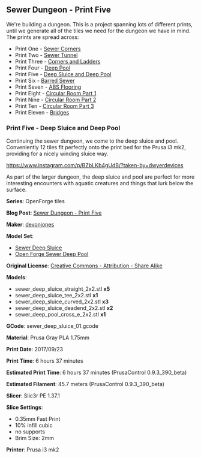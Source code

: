 ## Sewer Dungeon - Print Five

We're building a dungeon. This is a project spanning lots of different prints, until
we generate all of the tiles we need for the dungeon we have in mind. The prints
are spread across:

 - Print One - [Sewer Corners](http://www.dwyerdevices.com/2017/09/24/sewer-dungeon-print-one/)
 - Print Two - [Sewer Tunnel](http://www.dwyerdevices.com/2017/09/24/sewer-dungeon-print-two/)
 - Print Three - [Corners and Ladders](http://www.dwyerdevices.com/2017/09/24/sewer-dungeon-print-three/)
 - Print Four - [Deep Pool](http://www.dwyerdevices.com/2017/09/24/sewer-dungeon-print-4/)
 - Print Five - [Deep Sluice and Deep Pool](http://www.dwyerdevices.com/2017/09/29/sewer-dungeon-print-five/)
 - Print Six - [Barred Sewer](http://www.dwyerdevices.com/2017/09/29/sewer-dungeon-print-six/)
 - Print Seven - [ABS Flooring](http://www.dwyerdevices.com/2017/09/29/sewer-dungeon-print-seven/)
 - Print Eight - [Circular Room Part 1](http://www.dwyerdevices.com/2017/10/02/sewer-dungeon-print-eight/)
 - Print Nine - [Circular Room Part 2](http://www.dwyerdevices.com/2017/10/03/sewer-dungeon-print-nine/)
 - Print Ten - [Circular Room Part 3](http://www.dwyerdevices.com/2017/10/05/sewer-dungeon-print-ten/)
 - Print Eleven - [Bridges](http://www.dwyerdevices.com/2017/10/06/sewer-dungeon-print-eleven/)

### Print Five - Deep Sluice and Deep Pool

Continuing the sewer dungeon, we come to the deep sluice and pool. Conveniently 12 tiles fit perfectly
onto the print bed for the Prusa i3 mk2, providing for a nicely winding sluice way. 

https://www.instagram.com/p/BZbLKb4gUdB/?taken-by=dwyerdevices


As part of the larger dungeon, the deep sluice and pool are perfect for more interesting encounters
with aquatic creatures and things that lurk below the surface.


**Series**: OpenForge tiles

**Blog Post**: [Sewer Dungeon - Print Five](http://www.dwyerdevices.com/2017/09/29/sewer-dungeon-print-five/)

**Maker**: [devonjones](https://www.thingiverse.com/devonjones)

**Model Set**: 
 
 - [Sewer Deep Sluice](https://www.thingiverse.com/thing:988413)
 - [Open Forge Sewer Deep Pool](https://www.thingiverse.com/thing:979839)

**Original License**: [Creative Commons - Attribution - Share Alike](http://creativecommons.org/licenses/by-sa/3.0/)

**Models**:

 - sewer_deep_sluice_straight_2x2.stl **x5**
 - sewer_deep_sluice_tee_2x2.stl **x1**
 - sewer_deep_sluice_curved_2x2.stl **x3**
 - sewer_deep_sluice_deadend_2x2.stl **x2**
 - sewer_deep_pool_cross_e_2x2.stl **x1**

**GCode**: sewer_deep_sluice_01.gcode

**Material**: Prusa Gray PLA 1.75mm

**Print Date**: 2017/09/23

**Print Time**: 6 hours 37 minutes

**Estimated Print Time**: 6 hours 37 minutes (PrusaControl 0.9.3_390_beta)

**Estimated Filament**: 45.7 meters (PrusaControl  0.9.3_390_beta)

**Slicer**: Slic3r PE 1.37.1

**Slice Settings**:

 - 0.35mm Fast Print
 - 10% infill cubic
 - no supports
 - Brim Size: 2mm

**Printer**: Prusa i3 mk2